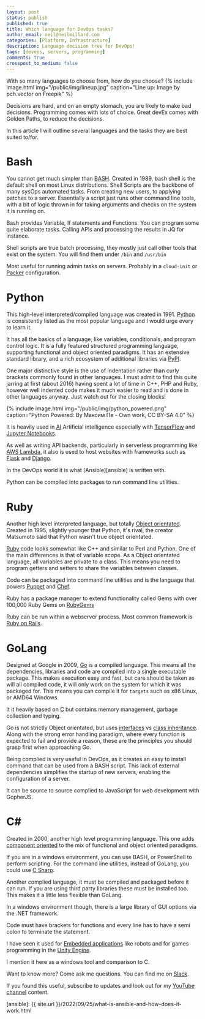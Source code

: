 ```yaml
---
layout: post
status: publish
published: true
title: Which language for DevOps tasks?
author_email: neil@neilmillard.com
categories: [Platform, Infrastructure]
description: Language decision tree for DevOps!
tags: [devops, servers, programming]
comments: true
crosspost_to_medium: false
---
```

With so many languages to choose from, how do you choose?
{% include image.html
img="/public/img/lineup.jpg"
caption="Line up: Image by pch.vector on Freepik" %}

Decisions are hard, and on an empty stomach, you are likely to make bad decisions. Programming comes with lots of
choice. Great devEx comes with Golden Paths, to reduce the decisions.

In this article I will outline several languages and the tasks they are best suited to/for.

Bash
====
You cannot get much simpler than [BASH][bash]. Created in 1989, bash shell is the default shell on most Linux distributions.
Shell Scripts are the backbone of many sysOps automated tasks. From creating new users, to applying patches to a server.
Essentially a script just runs other command line tools, with a bit of logic thrown in for taking arguments and checks
on the system it is running on.

Bash provides Variable, If statements and Functions. You can program some quite elaborate tasks. Calling APIs and
processing the results in JQ for instance.

Shell scripts are true batch processing, they mostly just call other tools that exist on the system. You will find them
under `/bin` and `/usr/bin`

Most useful for running admin tasks on servers. Probably in a `cloud-init` or [Packer][packer] configuration.

Python
======
This high-level interpreted/compiled language was created in 1991. [Python][python] is consistently listed as the most
popular language and I would urge every to learn it.

It has all the basics of a language, like variables, conditionals, and program control logic. It is a fully featured
structured programming language, supporting functional and object oriented paradigms. It has an extensive standard
library, and a rich ecosystem of additional libraries via [PyPI][pypi].

One major distinctive style is the use of indentation rather than curly brackets commonly found in other languages. I
must admit to find this quite jarring at first (about 2016) having spent a lot of time in C++, PHP and Ruby, however
well indented code makes it much easier to read and is done in other languages anyway. Just watch out for the closing
blocks!

{% include image.html
img="/public/img/python_powered.png"
caption="Python Powered: By Максим Пе - Own work, CC BY-SA 4.0" %}

It is heavily used in [AI][ai] Artificial intelligence especially with [TensorFlow][tensorflow] and [Jupyter Notebooks][notebooks].

As well as writing API backends, particularly in serverless programming like [AWS Lambda][lambda], it also is used to
host websites with frameworks such as [Flask][flask] and [Django][django].

In the DevOps world it is what [Ansible][ansible] is written with.

Python can be compiled into packages to run command line utilities.

Ruby
====
Another high level interpreted language, but totally [Object orientated][oop]. Created in 1995, slightly younger that Python,
it's rival, the creator Matsumoto said that Python wasn't true object orientated.

[Ruby][ruby] code looks somewhat like C++ and similar to Perl and Python. One of the main differences is that of
variable scope. As a Object orientated language, all variables are private to a class. This means you need to program
getters and setters to share the variables between classes.

Code can be packaged into command line utilities and is the language that powers [Puppet][puppet] and [Chef][chef].

Ruby has a package manager to extend functionality called Gems with over 100,000 Ruby Gems on [RubyGems][gems]

Ruby can be run within a webserver process. Most common framework is [Ruby on Rails][ror].

GoLang
======
Designed at Google in 2009, [Go][go] is a compiled language. This means all the dependencies, libraries and code are
compiled into a single executable package. This makes execution easy and fast, but care should be taken as will all
compiled code, it will only work on the system for which it was packaged for. This means you can compile it for `targets`
such as x86 Linux, or AMD64 Windows.

It it heavily based on [C][c] but contains memory management, garbage collection and typing.

Go is not strictly Object orientated, but uses [interfaces][interface] vs [class inheritance][inherit]. Along with the
strong error handling paradigm, where every function is expected to fail and provide a reason, these are the principles
you should grasp first when approaching Go.

Being complied is very useful in DevOps, as it creates an easy to install command that can be used from a BASH script.
This lack of external dependencies simplifies the startup of new servers, enabling the configuration of a server.

It can be source to source complied to JavaScript for web development with GopherJS.

C#
==
Created in 2000, another high level programming language. This one adds [component oriented][comp] to the mix of
functional and object oriented paradigms.

If you are in a windows environment, you can use BASH, or PowerShell to perform scripting. For the command line
utilities, instead of GoLang, you could use [C Sharp][csharp].

Another complied language, it must be compiled and packaged before it can run. If you are using third party libraries
these must be installed too. This makes it a little less flexible than GoLang.

In a windows environment though, there is a large library of GUI options via the .NET framework.

Code must have brackets for functions and every line has to have a semi colon to terminate the statement.

I have seen it used for [Embedded applications][embed] like robots and for games programming in the [Unity Engine][unity].

I mention it here as a windows tool and comparison to C.



Want to know more? Come ask me questions. You can find me on [Slack]({{site.data.slack.invite}}).


If you found this useful, subscribe to updates and look out for my [YouTube channel]({{site.data.youtube.channel}}) content.

[bash]: https://en.wikipedia.org/wiki/Bash_(Unix_shell)
[packer]: https://www.packer.io/
[python]: https://en.wikipedia.org/wiki/Python_(programming_language)
[pypi]: https://en.wikipedia.org/wiki/Python_Package_Index
[ai]: https://en.wikipedia.org/wiki/Artificial_intelligence
[tensorflow]: https://www.tensorflow.org/
[notebooks]: https://jupyter.org/
[lambda]: https://aws.amazon.com/lambda/
[flask]: https://flask.palletsprojects.com/
[django]: https://www.djangoproject.com/
[ruby]: https://en.wikipedia.org/wiki/Ruby_(programming_language)
[oop]: https://en.wikipedia.org/wiki/Object-oriented
[puppet]: https://puppet.com/
[chef]: https://www.chef.io/
[gems]: https://rubygems.org/
[ror]: https://rubyonrails.org/
[go]: https://en.wikipedia.org/wiki/Go_(programming_language)
[c]: https://en.wikipedia.org/wiki/C_(programming_language)
[interface]: https://en.wikipedia.org/wiki/Protocol_(object-oriented_programming)
[inherit]: https://en.wikipedia.org/wiki/Inheritance_(object-oriented_programming)
[csharp]: https://en.wikipedia.org/wiki/C_Sharp_(programming_language)
[comp]: https://en.wikipedia.org/wiki/Component-based_software_engineering
[embed]: https://en.wikipedia.org/wiki/Embedded_system
[unity]: https://en.wikipedia.org/wiki/Unity_(game_engine)
[ansible]: {{ site.url }}/2022/09/25/what-is-ansible-and-how-does-it-work.html
